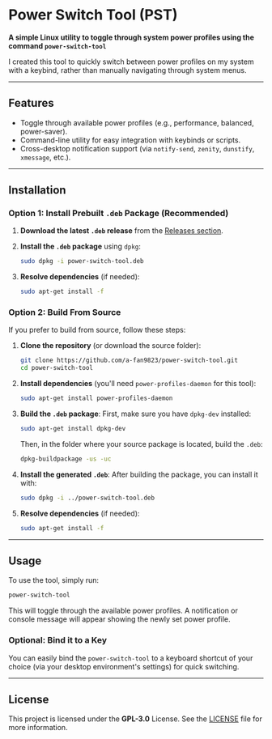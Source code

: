 # Power Switch Tool (PST)

**A simple Linux utility to toggle through system power profiles using the command `power-switch-tool`**

I created this tool to quickly switch between power profiles on my system with a keybind, rather than manually navigating through system menus.

---

## Features

- Toggle through available power profiles (e.g., performance, balanced, power-saver).
- Command-line utility for easy integration with keybinds or scripts.
- Cross-desktop notification support (via `notify-send`, `zenity`, `dunstify`, `xmessage`, etc.).

---

## Installation

### Option 1: Install Prebuilt `.deb` Package (Recommended)

1. **Download the latest `.deb` release** from the [Releases section](https://github.com/a-fan9823/power-switch-tool/releases).

2. **Install the `.deb` package** using `dpkg`:
    ```bash
    sudo dpkg -i power-switch-tool.deb
    ```

3. **Resolve dependencies** (if needed):
    ```bash
    sudo apt-get install -f
    ```

### Option 2: Build From Source

If you prefer to build from source, follow these steps:

1. **Clone the repository** (or download the source folder):
    ```bash
    git clone https://github.com/a-fan9823/power-switch-tool.git
    cd power-switch-tool
    ```

2. **Install dependencies** (you'll need `power-profiles-daemon` for this tool):
    ```bash
    sudo apt-get install power-profiles-daemon
    ```

3. **Build the `.deb` package**:
    First, make sure you have `dpkg-dev` installed:
    ```bash
    sudo apt-get install dpkg-dev
    ```

    Then, in the folder where your source package is located, build the `.deb`:
    ```bash
    dpkg-buildpackage -us -uc
    ```

4. **Install the generated `.deb`**:
    After building the package, you can install it with:
    ```bash
    sudo dpkg -i ../power-switch-tool.deb
    ```

5. **Resolve dependencies** (if needed):
    ```bash
    sudo apt-get install -f
    ```

---

## Usage

To use the tool, simply run:

```bash
power-switch-tool
```
This will toggle through the available power profiles. A notification or console message will appear showing the newly set power profile.

### Optional: Bind it to a Key

You can easily bind the `power-switch-tool` to a keyboard shortcut of your choice (via your desktop environment's settings) for quick switching.

---

## License

This project is licensed under the **GPL-3.0** License. See the [LICENSE](LICENSE) file for more information.
